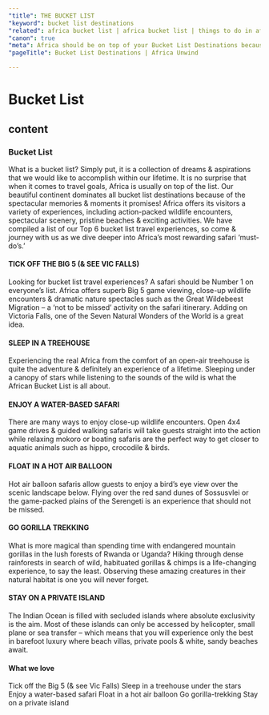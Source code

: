 ```yaml
---
"title": THE BUCKET LIST
"keyword": bucket list destinations
"related": africa bucket list | africa bucket list | things to do in africa | bucket list travel experiences | bucket list places to visit
"canon": true
"meta": Africa should be on top of your Bucket List Destinations because it’s a once-in-a-lifetime experience! Let Africa Unwind plan your perfect adventure!
"pageTitle": Bucket List Destinations | Africa Unwind

---
```


# Bucket List
## content
### Bucket List

What is a bucket list? Simply put, it is a collection of dreams & aspirations that we would like to accomplish within our lifetime.
It is no surprise that when it comes to travel goals, Africa is usually on top of the list. Our beautiful continent dominates all bucket list destinations because of the spectacular memories & moments it promises!
Africa offers its visitors a variety of experiences, including action-packed wildlife encounters, spectacular scenery, pristine beaches & exciting activities.
We have compiled a list of our Top 6 bucket list travel experiences, so come & journey with us as we dive deeper into Africa’s most rewarding safari ‘must-do’s.’
#### TICK OFF THE BIG 5 (& SEE VIC FALLS)
Looking for bucket list travel experiences? A safari should be Number 1 on everyone’s list. Africa offers superb Big 5 game viewing, close-up wildlife encounters & dramatic nature spectacles such as the Great Wildebeest Migration – a ‘not to be missed’ activity on the safari itinerary. Adding on Victoria Falls, one of the Seven Natural Wonders of the World is a great idea.
#### SLEEP IN A TREEHOUSE
Experiencing the real Africa from the comfort of an open-air treehouse is quite the adventure & definitely an experience of a lifetime. Sleeping under a canopy of stars while listening to the sounds of the wild is what the African Bucket List is all about.
#### ENJOY A WATER-BASED SAFARI
There are many ways to enjoy close-up wildlife encounters. Open 4x4 game drives & guided walking safaris will take guests straight into the action while relaxing mokoro or boating safaris are the perfect way to get closer to aquatic animals such as hippo, crocodile & birds.
#### FLOAT IN A HOT AIR BALLOON
Hot air balloon safaris allow guests to enjoy a bird’s eye view over the scenic landscape below. Flying over the red sand dunes of Sossusvlei or the game-packed plains of the Serengeti is an experience that should not be missed.
#### GO GORILLA TREKKING
What is more magical than spending time with endangered mountain gorillas in the lush forests of Rwanda or Uganda? Hiking through dense rainforests in search of wild, habituated gorillas & chimps is a life-changing experience, to say the least. Observing these amazing creatures in their natural habitat is one you will never forget.
#### STAY ON A PRIVATE ISLAND
The Indian Ocean is filled with secluded islands where absolute exclusivity is the aim. Most of these islands can only be accessed by helicopter, small plane or sea transfer – which means that you will experience only the best in barefoot luxury where beach villas, private pools & white, sandy beaches await.


#### What we love
Tick off the Big 5 (& see Vic Falls)
Sleep in a treehouse under the stars
Enjoy a water-based safari
Float in a hot air balloon
Go gorilla-trekking
Stay on a private island
